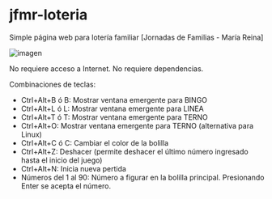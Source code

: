 # jfmr-loteria
Simple página web para lotería familiar [Jornadas de Familias - María Reina]

![imagen](https://github.com/user-attachments/assets/28b1d2e2-b4be-40c9-a2c2-10281dd180af)


No requiere acceso a Internet. No requiere dependencias.

Combinaciones de teclas:
- Ctrl+Alt+B ó B: Mostrar ventana emergente para BINGO
- Ctrl+Alt+L ó L: Mostrar ventana emergente para LINEA
- Ctrl+Alt+T ó T: Mostrar ventana emergente para TERNO
- Ctrl+Alt+O: Mostrar ventana emergente para TERNO (alternativa para Linux)
- Ctrl+Alt+C ó C: Cambiar el color de la bolilla
- Ctrl+Alt+Z: Deshacer (permite deshacer el último número ingresado hasta el inicio del juego)
- Ctrl+Alt+N: Inicia nueva pertida
- Números del 1 al 90: Número a figurar en la bolilla principal. Presionando Enter se acepta el número.


